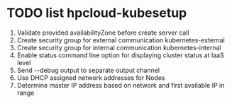 TODO list hpcloud-kubesetup
===========================

1. Validate provided availabilityZone before create server call
2. Create security group for external communication kubernetes-external
3. Create security group for internal communication kubernetes-internal
4. Enable status command line option for displaying cluster status at IaaS level
5. Send --debug output to separate output channel
6. Use DHCP assigned network addresses for Nodes
7. Determine master IP address based on network and first available IP in range

